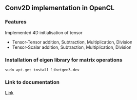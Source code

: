 ## Conv2D implementation in OpenCL

### Features

Implemented 4D initialisation of tensor
 - Tensor-Tensor addition, Subtraction, Multiplication, Division
 - Tensor-Scalar addition, Subtraction, Multiplication, Division

### Installation of eigen library for matrix operations

```console
sudo apt-get install libeigen3-dev
```

### Link to documentation
[Link](https://docs.google.com/document/d/1qH3mKdrBO7R1P-sYfWqf-k0hHxdn1PYL75xTPcQsFmI/)
